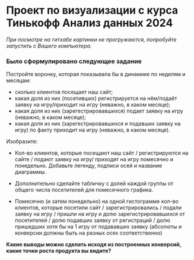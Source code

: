 # Проект по визуализации с курса Тинькофф Анализ данных 2024

*При посмотре на гитхабе картинки не прогружаются, попробуйте запустить с Вашего компьютера.*


### Было сформулировано следующее задание

Постройте воронку, которая показывала бы в динамике по неделям и месяцам:

- сколько клиентов посещает наш сайт;
- какая доля из них (посетивших) регистрируется на нём/подаёт заявку на игру/приходит на игру (неважно, в каком месяце);
- какая доля из них (зарегестрировавшихся) подает заявку на игру (неважно, в каком месяце);
- какая доля из них (зарегестрировавшихся и подавших заявку на игру) по факту приходит на игру (неважно, в каком месяце).

Изобразите:

- Кол-во клиентов, которые посещают наш сайт / регистрируются на сайте / подают заявку на игру/ приходят на игру помесячно и понедельно. Добавьте легенду, подписи осей и название диаграммы.
- Дополнительно сделайте табличку с долей каждой группы от общего числа посетителей для помесячного графика.

- Помесячно (и затем понедельно) на одной гистограмме
кол-во клиентов, которые посетили сайт / зарегистрировались / подали заявку на игру / пришли на игру и долю зарегистрировавшихся от посетителей / долю подавших заявку от регистраций / долю пришедших хотя бы на 1 игру от подававших заявку (абсолюты и конверсии должны быть на разных осях соответственно)


**Какие выводы можно сделать исходя из построенных конверсий, какие точки роста продукта вы видите?**
